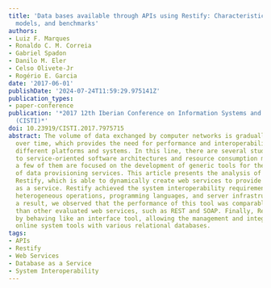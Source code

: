 ```yaml
---
title: 'Data bases available through APIs using Restify: Characteristics, programming
  models, and benchmarks'
authors:
- Luiz F. Marques
- Ronaldo C. M. Correia
- Gabriel Spadon
- Danilo M. Eler
- Celso Olivete-Jr
- Rogério E. Garcia
date: '2017-06-01'
publishDate: '2024-07-24T11:59:29.975141Z'
publication_types:
- paper-conference
publication: '*2017 12th Iberian Conference on Information Systems and Technologies
  (CISTI)*'
doi: 10.23919/CISTI.2017.7975715
abstract: The volume of data exchanged by computer networks is gradually increasing
  over time, which provides the need for performance and interoperability between
  different platforms and systems. In this line, there are several studies dedicated
  to service-oriented software architectures and resource consumption models. However,
  a few of them are focused on the development of generic tools for the dynamic creation
  of data provisioning services. This article presents the analysis of a tool called
  Restify, which is able to dynamically create web services to provide an online database
  as a service. Restify achieved the system interoperability requirements regarding
  heterogeneous operations, programming languages, and server infrastructures. As
  a result, we observed that the performance of this tool was comparable, if not better,
  than other evaluated web services, such as REST and SOAP. Finally, Restify excels
  by behaving like an interface tool, allowing the management and integration of multiple
  online system tools with various relational databases.
tags:
- APIs
- Restify
- Web Services
- Database as a Service
- System Interoperability
---
```

